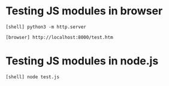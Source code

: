 # Testing JS modules in browser

    [shell] python3 -m http.server

    [browser] http://localhost:8000/test.htm

# Testing JS modules in node.js

    [shell] node test.js


